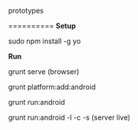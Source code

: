 prototypes

==========
**Setup**

sudo npm install -g yo

**Run**

grunt serve (browser)

grunt platform:add:android

grunt run:android

grunt run:android -l -c -s (server live)
